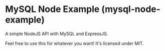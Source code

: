 # MySQL Node Example (mysql-node-example)

A simple NodeJS API with MySQL and ExpressJS.

Feel free to use this for whatever you want! It's licensed under MIT.
